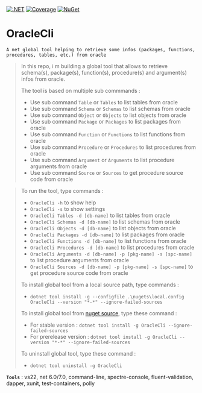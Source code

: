 [![.NET](https://github.com/aimenux/OracleCli/actions/workflows/ci.yml/badge.svg?branch=main)](https://github.com/aimenux/OracleCli/actions/workflows/ci.yml)
[![Coverage](https://sonarcloud.io/api/project_badges/measure?project=OracleCli-Key&metric=coverage)](https://sonarcloud.io/summary/new_code?id=OracleCli-Key)
[![NuGet](https://img.shields.io/nuget/v/OracleCli)](https://www.nuget.org/packages/OracleCli/)

# OracleCli
```
A net global tool helping to retrieve some infos (packages, functions, procedures, tables, etc.) from oracle
```

> In this repo, i m building a global tool that allows to retrieve schema(s), package(s), function(s), procedure(s) and argument(s) infos from oracle.
>
> The tool is based on multiple sub commmands :
> - Use sub command `Table` or `Tables` to list tables from oracle
> - Use sub command `Schema` or `Schemas` to list schemas from oracle
> - Use sub command `Object` or `Objects` to list objects from oracle
> - Use sub command `Package` or `Packages` to list packages from oracle
> - Use sub command `Function` or `Functions` to list functions from oracle
> - Use sub command `Procedure` or `Procedures` to list procedures from oracle
> - Use sub command `Argument` or `Arguments` to list procedure arguments from oracle
> - Use sub command `Source` or `Sources` to get procedure source code from oracle

>
> To run the tool, type commands :
> - `OracleCli -h` to show help
> - `OracleCli -s` to show settings
> - `OracleCli Tables -d [db-name]` to list tables from oracle
> - `OracleCli Schemas -d [db-name]` to list schemas from oracle
> - `OracleCli Objects -d [db-name]` to list objects from oracle
> - `OracleCli Packages -d [db-name]` to list packages from oracle
> - `OracleCli Functions -d [db-name]` to list functions from oracle
> - `OracleCli Procedures -d [db-name]` to list procedures from oracle
> - `OracleCli Arguments -d [db-name] -p [pkg-name] -s [spc-name]` to list procedure arguments from oracle
> - `OracleCli Sources -d [db-name] -p [pkg-name] -s [spc-name]` to get procedure source code from oracle
>
>
> To install global tool from a local source path, type commands :
> - `dotnet tool install -g --configfile .\nugets\local.config OracleCli --version "*-*" --ignore-failed-sources`
>
> To install global tool from [nuget source](https://www.nuget.org/packages/OracleCli), type these command :
> - For stable version : `dotnet tool install -g OracleCli --ignore-failed-sources`
> - For prerelease version : `dotnet tool install -g OracleCli --version "*-*" --ignore-failed-sources`
>
> To uninstall global tool, type these command :
> - `dotnet tool uninstall -g OracleCli`
>
>

**`Tools`** : vs22, net 6.0/7.0, command-line, spectre-console, fluent-validation, dapper, xunit, test-containers, polly
